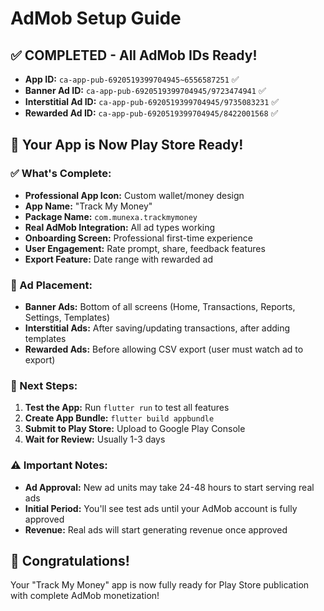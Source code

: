 # AdMob Setup Guide

## ✅ COMPLETED - All AdMob IDs Ready!

- **App ID:** `ca-app-pub-6920519399704945~6556587251` ✅
- **Banner Ad ID:** `ca-app-pub-6920519399704945/9723474941` ✅
- **Interstitial Ad ID:** `ca-app-pub-6920519399704945/9735083231` ✅
- **Rewarded Ad ID:** `ca-app-pub-6920519399704945/8422001568` ✅

## 🚀 Your App is Now Play Store Ready!

### ✅ What's Complete:
- **Professional App Icon:** Custom wallet/money design
- **App Name:** "Track My Money"
- **Package Name:** `com.munexa.trackmymoney`
- **Real AdMob Integration:** All ad types working
- **Onboarding Screen:** Professional first-time experience
- **User Engagement:** Rate prompt, share, feedback features
- **Export Feature:** Date range with rewarded ad

### 📱 Ad Placement:
- **Banner Ads:** Bottom of all screens (Home, Transactions, Reports, Settings, Templates)
- **Interstitial Ads:** After saving/updating transactions, after adding templates
- **Rewarded Ads:** Before allowing CSV export (user must watch ad to export)

### 🎯 Next Steps:
1. **Test the App:** Run `flutter run` to test all features
2. **Create App Bundle:** `flutter build appbundle`
3. **Submit to Play Store:** Upload to Google Play Console
4. **Wait for Review:** Usually 1-3 days

### ⚠️ Important Notes:
- **Ad Approval:** New ad units may take 24-48 hours to start serving real ads
- **Initial Period:** You'll see test ads until your AdMob account is fully approved
- **Revenue:** Real ads will start generating revenue once approved

## 🎉 Congratulations!
Your "Track My Money" app is now fully ready for Play Store publication with complete AdMob monetization! 